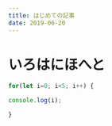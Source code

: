 ```yaml
---
title: はじめての記事
date: 2019-06-20
---
```


# いろはにほへと

```javascript
for(let i=0; i<5; i++) {

console.log(i);

}
```

